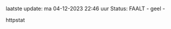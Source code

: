 laatste update: 
ma 04-12-2023 22:46   uur 
Status: FAALT - geel - 
<div class="service Y">httpstat</div>